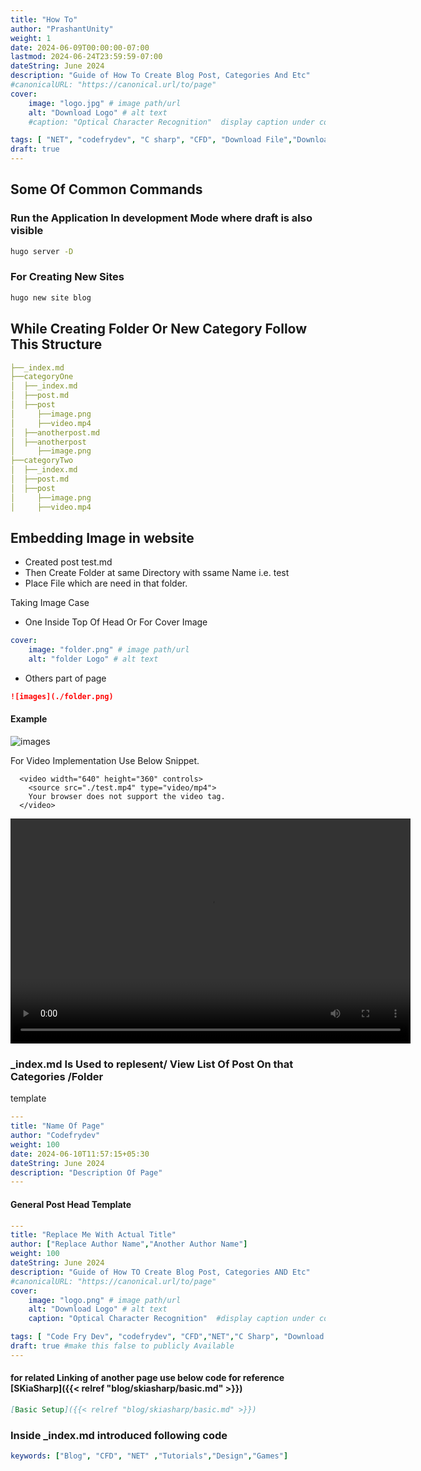 ```yaml
---
title: "How To"
author: "PrashantUnity"
weight: 1
date: 2024-06-09T00:00:00-07:00
lastmod: 2024-06-24T23:59:59-07:00
dateString: June 2024  
description: "Guide of How To Create Blog Post, Categories And Etc"
#canonicalURL: "https://canonical.url/to/page"
cover:
    image: "logo.jpg" # image path/url
    alt: "Download Logo" # alt text
    #caption: "Optical Character Recognition"  display caption under cover 

tags: [ "NET", "codefrydev", "C sharp", "CFD", "Download File","Downloader","httpclient"]
draft: true
---
```

## Some Of Common Commands

### Run the Application In development Mode where draft is also visible

```sh
hugo server -D
```

### For Creating New Sites
```sh
hugo new site blog
```

## While Creating Folder Or New Category Follow This Structure
```yaml
├──_index.md 
├──categoryOne
│  ├──_index.md
│  ├──post.md
│  ├──post
│     ├──image.png
│     ├──video.mp4
│  ├──anotherpost.md
│  ├──anotherpost
│     ├──image.png
├──categoryTwo
│  ├──_index.md
│  ├──post.md
│  ├──post
│     ├──image.png
│     ├──video.mp4 
```

## Embedding Image in website

- Created post test.md
- Then Create Folder at same Directory with ssame Name i.e. test
- Place File which are need in that folder.

Taking Image Case 
- One Inside Top Of Head Or For Cover Image 

```yaml
cover:
    image: "folder.png" # image path/url
    alt: "folder Logo" # alt text
```
- Others part of page

```md
![images](./folder.png)
```
#### Example
![images](./folder.png)

For Video Implementation Use Below Snippet.
```
  <video width="640" height="360" controls>
    <source src="./test.mp4" type="video/mp4">
    Your browser does not support the video tag.
  </video>
```
<video width="640" height="360" controls>
  <source src="./test.mp4" type="video/mp4">
  Your browser does not support the video tag.
</video>

### _index.md Is Used to replesent/ View List Of Post On that Categories /Folder
template
```yaml
---
title: "Name Of Page"
author: "Codefrydev"
weight: 100
date: 2024-06-10T11:57:15+05:30
dateString: June 2024
description: "Description Of Page" 
---
```

#### General Post Head Template

```yaml
---
title: "Replace Me With Actual Title"
author: ["Replace Author Name","Another Author Name"]
weight: 100
dateString: June 2024  
description: "Guide of How TO Create Blog Post, Categories AND Etc"
#canonicalURL: "https://canonical.url/to/page"
cover:
    image: "logo.png" # image path/url
    alt: "Download Logo" # alt text
    caption: "Optical Character Recognition"  #display caption under cover 

tags: [ "Code Fry Dev", "codefrydev", "CFD","NET","C Sharp", "Download File","Downloader","httpclient"]
draft: true #make this false to publicly Available
---
```

#### for related Linking of another page use below code for reference [SKiaSharp]({{< relref "blog/skiasharp/basic.md" >}})

```md
[Basic Setup]({{< relref "blog/skiasharp/basic.md" >}})
```

### Inside _index.md introduced following code

```yaml
keywords: ["Blog", "CFD", "NET" ,"Tutorials","Design","Games"]
```
